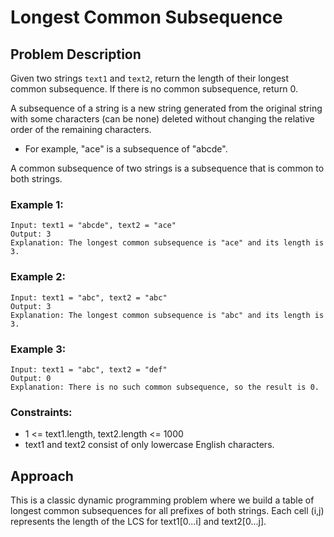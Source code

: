 # Longest Common Subsequence

## Problem Description
Given two strings `text1` and `text2`, return the length of their longest common subsequence. If there is no common subsequence, return 0.

A subsequence of a string is a new string generated from the original string with some characters (can be none) deleted without changing the relative order of the remaining characters.
- For example, "ace" is a subsequence of "abcde".

A common subsequence of two strings is a subsequence that is common to both strings.

### Example 1: 
```
Input: text1 = "abcde", text2 = "ace" 
Output: 3  
Explanation: The longest common subsequence is "ace" and its length is 3.
```

### Example 2:
```
Input: text1 = "abc", text2 = "abc"
Output: 3
Explanation: The longest common subsequence is "abc" and its length is 3.
```

### Example 3:
```
Input: text1 = "abc", text2 = "def"
Output: 0
Explanation: There is no such common subsequence, so the result is 0.
```

### Constraints:
- 1 <= text1.length, text2.length <= 1000
- text1 and text2 consist of only lowercase English characters.

## Approach
This is a classic dynamic programming problem where we build a table of longest common subsequences for all prefixes of both strings. Each cell (i,j) represents the length of the LCS for text1[0...i] and text2[0...j].